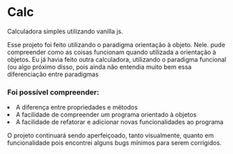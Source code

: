 # Calc

<p>Calculadora simples utilizando vanilla js.</p>
<p>Esse projeto foi feito utilizando o paradigma orientação à objeto. Nele. pude compreender como as coisas funcionam quando utilizada a orientação à objetos.
Eu já havia feito outra calculadora, utilizando o paradigma funcional (ou algo próximo disso, pois ainda não entendia muito bem essa diferenciação entre paradigmas</p>

<h3>Foi possível compreender:</h3>
<li>A diferença entre propriedades e métodos</li>
<li>A facilidade de compreender um programa orientado à objetos</li>
<li>A facilidade de refatorar e adicionar novas funcionalidades ao programa</li>

<p>O projeto continuará sendo aperfeiçoado, tanto visualmente, quanto em funcionalidade pois encontrei alguns bugs mínimos para serem corrigidos.</p>
